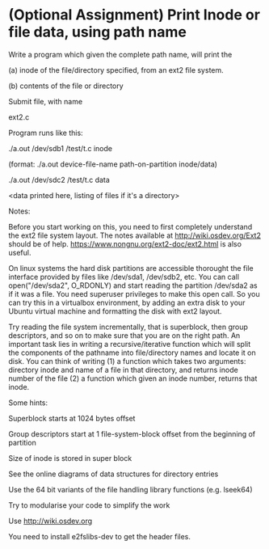 # (Optional Assignment) Print Inode or file data, using path name
Write a program which given the complete path name, will print the

(a) inode of the file/directory specified, from an ext2 file system.

(b) contents of the file or directory

Submit file, with name

ext2.c

Program runs like this:

./a.out /dev/sdb1 /test/t.c   inode

(format: ./a.out  device-file-name  path-on-partition  inode/data)

<inode printed here>

./a.out  /dev/sdc2 /test/t.c   data

<data printed here, listing of files if it's a directory>

Notes:

Before you start working on this, you need to first completely understand the ext2 file system layout. The notes available at http://wiki.osdev.org/Ext2 should be of help.  https://www.nongnu.org/ext2-doc/ext2.html is also useful.

On linux systems the hard disk partitions are accessible thorought the file interface provided by files like /dev/sda1, /dev/sdb2, etc.  You can call open("/dev/sda2", O_RDONLY) and start reading the partition /dev/sda2 as if it was a file. You need superuser privileges to make this open call. So you can try this in a virtualbox environment, by adding an extra disk to your Ubuntu virtual machine and formatting the disk with ext2 layout.

Try reading the file system incrementally, that is superblock, then group descriptors, and so on to make sure that you are on the right path. An important task lies in writing a recursive/iterative function which will split the components of the pathname into file/directory names and locate it on disk. You can think of writing (1) a function which takes two arguments: directory inode and name of a file in that directory, and returns inode number of the file (2) a function which given an inode number, returns that inode.

Some hints:

Superblock starts at 1024 bytes offset

Group descriptors start at 1 file-system-block offset from the beginning of partition

Size of inode is stored in super block

See the online diagrams of data structures for directory entries

Use the 64 bit variants of the file handling library functions (e.g. lseek64)

Try to modularise your code to simplify the work

Use http://wiki.osdev.org

You need to install e2fslibs-dev to get the header files.
